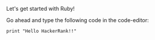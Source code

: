 Let's get started with Ruby!

Go ahead and type the following code in the code-editor:

```
print "Hello HackerRank!!"

```
